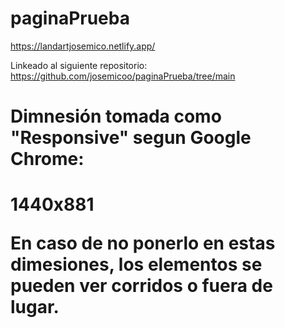 # paginaPrueba

https://landartjosemico.netlify.app/ 

Linkeado al siguiente repositorio:
https://github.com/josemicoo/paginaPrueba/tree/main 

<h1> Dimnesión tomada como "Responsive" segun Google Chrome: <h1>

1440x881

En caso de no ponerlo en estas dimesiones, los elementos se pueden ver corridos o fuera de lugar. 
